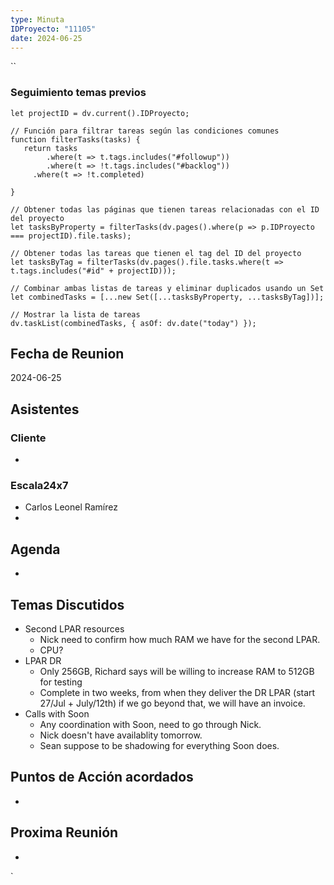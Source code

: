 ```yaml
---
type: Minuta
IDProyecto: "11105"
date: 2024-06-25
---
```

``

### Seguimiento temas previos
```dataviewjs
let projectID = dv.current().IDProyecto;

// Función para filtrar tareas según las condiciones comunes
function filterTasks(tasks) {
   return tasks
        .where(t => t.tags.includes("#followup"))
        .where(t => !t.tags.includes("#backlog"))
     .where(t => !t.completed)
        
}

// Obtener todas las páginas que tienen tareas relacionadas con el ID del proyecto
let tasksByProperty = filterTasks(dv.pages().where(p => p.IDProyecto === projectID).file.tasks);

// Obtener todas las tareas que tienen el tag del ID del proyecto
let tasksByTag = filterTasks(dv.pages().file.tasks.where(t => t.tags.includes("#id" + projectID)));

// Combinar ambas listas de tareas y eliminar duplicados usando un Set
let combinedTasks = [...new Set([...tasksByProperty, ...tasksByTag])];

// Mostrar la lista de tareas
dv.taskList(combinedTasks, { asOf: dv.date("today") });
 ```
## Fecha de Reunion
2024-06-25

## Asistentes

### Cliente
* 
### Escala24x7
- Carlos Leonel Ramírez
-  

## Agenda
* 
## Temas Discutidos
*  Second LPAR resources
	* Nick need to confirm how much RAM we have for the second LPAR.
	* CPU?
* LPAR DR
	* Only 256GB, Richard says will be willing to increase RAM to 512GB for testing
	* Complete in two weeks, from when they deliver the DR LPAR (start 27/Jul + July/12th) if we go beyond that, we will have an invoice.
* Calls with Soon
	* Any coordination with  Soon, need to go through Nick.
	* Nick doesn't have availablity tomorrow.
	* Sean suppose to be shadowing for everything Soon does.
## Puntos de Acción acordados
*  

## Proxima Reunión
*   

`